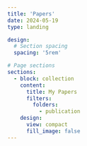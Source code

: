 ```yaml
---
title: 'Papers'
date: 2024-05-19
type: landing

design:
  # Section spacing
  spacing: '5rem'

# Page sections
sections:
  - block: collection
    content:
      title: My Papers
      filters:
        folders:
          - publication
    design:
      view: compact 
      fill_image: false
---
```


